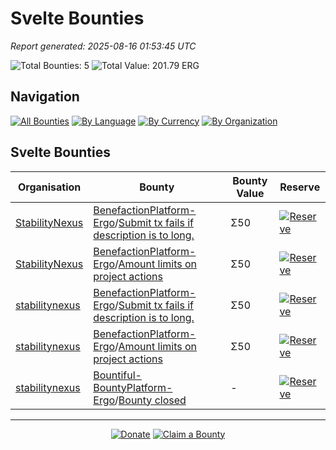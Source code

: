 <!-- GENERATED FILE - DO NOT EDIT DIRECTLY -->
<!-- Generated on: 2025-08-16 01:53:45 -->

# Svelte Bounties

*Report generated: 2025-08-16 01:53:45 UTC*

![Total Bounties: 5](https://img.shields.io/badge/Total%20Bounties-5-blue) ![Total Value: 201.79 ERG](https://img.shields.io/badge/Total%20Value-201.79%20ERG-green)

## Navigation

[![All Bounties](https://img.shields.io/badge/All%20Bounties-100-blue)](../all.md) [![By Language](https://img.shields.io/badge/By%20Language-7-green)](../summary.md#languages) [![By Currency](https://img.shields.io/badge/By%20Currency-7-yellow)](../summary.md#currencies) [![By Organization](https://img.shields.io/badge/By%20Organization-9-orange)](../summary.md#projects)

## Svelte Bounties

|Organisation|Bounty|Bounty Value|Reserve|
|---|---|---|---|
| [StabilityNexus](by_org/stabilitynexus.md) | [BenefactionPlatform-Ergo](https://github.com/StabilityNexus/BenefactionPlatform-Ergo)/[Submit tx fails if description is to long.](https://github.com/StabilityNexus/BenefactionPlatform-Ergo/issues/18) | Σ50 | [![Reserve](https://img.shields.io/badge/-Reserve-brightgreen?style=flat-square)](https://github.com/ErgoDevs/Ergo-Bounties/new/main?filename=submissions/stabilitynexus-benefactionplatform-ergo-18.json&value=%7B%0A%20%20%22contributor%22%3A%20%22YOUR_GITHUB_USERNAME%22%2C%0A%20%20%22wallet_address%22%3A%20%22YOUR_WALLET_ADDRESS%22%2C%0A%20%20%22contact_method%22%3A%20%22YOUR_CONTACT_INFO%22%2C%0A%20%20%22work_link%22%3A%20%22%22%2C%0A%20%20%22work_title%22%3A%20%22Submit%20tx%20fails%20if%20description%20is%20to%20long.%22%2C%0A%20%20%22bounty_id%22%3A%20%22StabilityNexus/BenefactionPlatform-Ergo%2318%22%2C%0A%20%20%22original_issue_link%22%3A%20%22https%3A//github.com/StabilityNexus/BenefactionPlatform-Ergo/issues/18%22%2C%0A%20%20%22payment_currency%22%3A%20%22BENE%22%2C%0A%20%20%22bounty_value%22%3A%2050.0%2C%0A%20%20%22status%22%3A%20%22in-progress%22%2C%0A%20%20%22submission_date%22%3A%20%22%22%2C%0A%20%20%22expected_completion%22%3A%20%22YYYY-MM-DD%22%2C%0A%20%20%22description%22%3A%20%22I%20am%20working%20on%20this%20bounty%22%2C%0A%20%20%22review_notes%22%3A%20%22%22%2C%0A%20%20%22payment_tx_id%22%3A%20%22%22%2C%0A%20%20%22payment_date%22%3A%20%22%22%0A%7D&message=Claim%20Bounty%20StabilityNexus/BenefactionPlatform-Ergo%2318&description=I%20want%20to%20claim%20this%20bounty%20posted%20by%200xf965.%0A%0ABounty:%20Submit%20tx%20fails%20if%20description%20is%20to%20long.) |
| [StabilityNexus](by_org/stabilitynexus.md) | [BenefactionPlatform-Ergo](https://github.com/StabilityNexus/BenefactionPlatform-Ergo)/[Amount limits on project actions](https://github.com/StabilityNexus/BenefactionPlatform-Ergo/issues/5) | Σ50 | [![Reserve](https://img.shields.io/badge/-Reserve-brightgreen?style=flat-square)](https://github.com/ErgoDevs/Ergo-Bounties/new/main?filename=submissions/stabilitynexus-benefactionplatform-ergo-5.json&value=%7B%0A%20%20%22contributor%22%3A%20%22YOUR_GITHUB_USERNAME%22%2C%0A%20%20%22wallet_address%22%3A%20%22YOUR_WALLET_ADDRESS%22%2C%0A%20%20%22contact_method%22%3A%20%22YOUR_CONTACT_INFO%22%2C%0A%20%20%22work_link%22%3A%20%22%22%2C%0A%20%20%22work_title%22%3A%20%22Amount%20limits%20on%20project%20actions%22%2C%0A%20%20%22bounty_id%22%3A%20%22StabilityNexus/BenefactionPlatform-Ergo%235%22%2C%0A%20%20%22original_issue_link%22%3A%20%22https%3A//github.com/StabilityNexus/BenefactionPlatform-Ergo/issues/5%22%2C%0A%20%20%22payment_currency%22%3A%20%22BENE%22%2C%0A%20%20%22bounty_value%22%3A%2050.0%2C%0A%20%20%22status%22%3A%20%22in-progress%22%2C%0A%20%20%22submission_date%22%3A%20%22%22%2C%0A%20%20%22expected_completion%22%3A%20%22YYYY-MM-DD%22%2C%0A%20%20%22description%22%3A%20%22I%20am%20working%20on%20this%20bounty%22%2C%0A%20%20%22review_notes%22%3A%20%22%22%2C%0A%20%20%22payment_tx_id%22%3A%20%22%22%2C%0A%20%20%22payment_date%22%3A%20%22%22%0A%7D&message=Claim%20Bounty%20StabilityNexus/BenefactionPlatform-Ergo%235&description=I%20want%20to%20claim%20this%20bounty%20posted%20by%200xf965.%0A%0ABounty:%20Amount%20limits%20on%20project%20actions) |
| [stabilitynexus](by_org/stabilitynexus.md) | [BenefactionPlatform-Ergo](https://github.com/stabilitynexus/BenefactionPlatform-Ergo)/[Submit tx fails if description is to long.](https://github.com/StabilityNexus/BenefactionPlatform-Ergo/issues/18) | Σ50 | [![Reserve](https://img.shields.io/badge/-Reserve-brightgreen?style=flat-square)](https://github.com/ErgoDevs/Ergo-Bounties/new/main?filename=submissions/stabilitynexus-benefactionplatform-ergo-18.json&value=%7B%0A%20%20%22contributor%22%3A%20%22YOUR_GITHUB_USERNAME%22%2C%0A%20%20%22wallet_address%22%3A%20%22YOUR_WALLET_ADDRESS%22%2C%0A%20%20%22contact_method%22%3A%20%22YOUR_CONTACT_INFO%22%2C%0A%20%20%22work_link%22%3A%20%22%22%2C%0A%20%20%22work_title%22%3A%20%22Submit%20tx%20fails%20if%20description%20is%20to%20long.%22%2C%0A%20%20%22bounty_id%22%3A%20%22stabilitynexus/BenefactionPlatform-Ergo%2318%22%2C%0A%20%20%22original_issue_link%22%3A%20%22https%3A//github.com/StabilityNexus/BenefactionPlatform-Ergo/issues/18%22%2C%0A%20%20%22payment_currency%22%3A%20%22BENE%22%2C%0A%20%20%22bounty_value%22%3A%2050.0%2C%0A%20%20%22status%22%3A%20%22in-progress%22%2C%0A%20%20%22submission_date%22%3A%20%22%22%2C%0A%20%20%22expected_completion%22%3A%20%22YYYY-MM-DD%22%2C%0A%20%20%22description%22%3A%20%22I%20am%20working%20on%20this%20bounty%22%2C%0A%20%20%22review_notes%22%3A%20%22%22%2C%0A%20%20%22payment_tx_id%22%3A%20%22%22%2C%0A%20%20%22payment_date%22%3A%20%22%22%0A%7D&message=Claim%20Bounty%20stabilitynexus/BenefactionPlatform-Ergo%2318&description=I%20want%20to%20claim%20this%20bounty%20posted%20by%200xf965.%0A%0ABounty:%20Submit%20tx%20fails%20if%20description%20is%20to%20long.) |
| [stabilitynexus](by_org/stabilitynexus.md) | [BenefactionPlatform-Ergo](https://github.com/stabilitynexus/BenefactionPlatform-Ergo)/[Amount limits on project actions](https://github.com/StabilityNexus/BenefactionPlatform-Ergo/issues/5) | Σ50 | [![Reserve](https://img.shields.io/badge/-Reserve-brightgreen?style=flat-square)](https://github.com/ErgoDevs/Ergo-Bounties/new/main?filename=submissions/stabilitynexus-benefactionplatform-ergo-5.json&value=%7B%0A%20%20%22contributor%22%3A%20%22YOUR_GITHUB_USERNAME%22%2C%0A%20%20%22wallet_address%22%3A%20%22YOUR_WALLET_ADDRESS%22%2C%0A%20%20%22contact_method%22%3A%20%22YOUR_CONTACT_INFO%22%2C%0A%20%20%22work_link%22%3A%20%22%22%2C%0A%20%20%22work_title%22%3A%20%22Amount%20limits%20on%20project%20actions%22%2C%0A%20%20%22bounty_id%22%3A%20%22stabilitynexus/BenefactionPlatform-Ergo%235%22%2C%0A%20%20%22original_issue_link%22%3A%20%22https%3A//github.com/StabilityNexus/BenefactionPlatform-Ergo/issues/5%22%2C%0A%20%20%22payment_currency%22%3A%20%22BENE%22%2C%0A%20%20%22bounty_value%22%3A%2050.0%2C%0A%20%20%22status%22%3A%20%22in-progress%22%2C%0A%20%20%22submission_date%22%3A%20%22%22%2C%0A%20%20%22expected_completion%22%3A%20%22YYYY-MM-DD%22%2C%0A%20%20%22description%22%3A%20%22I%20am%20working%20on%20this%20bounty%22%2C%0A%20%20%22review_notes%22%3A%20%22%22%2C%0A%20%20%22payment_tx_id%22%3A%20%22%22%2C%0A%20%20%22payment_date%22%3A%20%22%22%0A%7D&message=Claim%20Bounty%20stabilitynexus/BenefactionPlatform-Ergo%235&description=I%20want%20to%20claim%20this%20bounty%20posted%20by%200xf965.%0A%0ABounty:%20Amount%20limits%20on%20project%20actions) |
| [stabilitynexus](by_org/stabilitynexus.md) | [Bountiful-BountyPlatform-Ergo](https://github.com/stabilitynexus/Bountiful-BountyPlatform-Ergo)/[Bounty closed](https://github.com/StabilityNexus/Bountiful-BountyPlatform-Ergo/issues/10) | - | [![Reserve](https://img.shields.io/badge/-Reserve-brightgreen?style=flat-square)](https://github.com/ErgoDevs/Ergo-Bounties/new/main?filename=submissions/stabilitynexus-bountiful-bountyplatform-ergo-10.json&value=%7B%0A%20%20%22contributor%22%3A%20%22YOUR_GITHUB_USERNAME%22%2C%0A%20%20%22wallet_address%22%3A%20%22YOUR_WALLET_ADDRESS%22%2C%0A%20%20%22contact_method%22%3A%20%22YOUR_CONTACT_INFO%22%2C%0A%20%20%22work_link%22%3A%20%22%22%2C%0A%20%20%22work_title%22%3A%20%22Bounty%20closed%22%2C%0A%20%20%22bounty_id%22%3A%20%22stabilitynexus/Bountiful-BountyPlatform-Ergo%2310%22%2C%0A%20%20%22original_issue_link%22%3A%20%22https%3A//github.com/StabilityNexus/Bountiful-BountyPlatform-Ergo/issues/10%22%2C%0A%20%20%22payment_currency%22%3A%20%22Not%20specified%22%2C%0A%20%20%22bounty_value%22%3A%200%2C%0A%20%20%22status%22%3A%20%22in-progress%22%2C%0A%20%20%22submission_date%22%3A%20%22%22%2C%0A%20%20%22expected_completion%22%3A%20%22YYYY-MM-DD%22%2C%0A%20%20%22description%22%3A%20%22I%20am%20working%20on%20this%20bounty%22%2C%0A%20%20%22review_notes%22%3A%20%22%22%2C%0A%20%20%22payment_tx_id%22%3A%20%22%22%2C%0A%20%20%22payment_date%22%3A%20%22%22%0A%7D&message=Claim%20Bounty%20stabilitynexus/Bountiful-BountyPlatform-Ergo%2310&description=I%20want%20to%20claim%20this%20bounty%20posted%20by%200xf965.%0A%0ABounty:%20Bounty%20closed) |


---

<div align="center">
  <p>
    <a href="../../docs/donate.md"><img src="https://img.shields.io/badge/❤️%20Donate-F44336" alt="Donate"></a>
    <a href="../../docs/bounty-submission-guide.md#reserving-a-bounty"><img src="https://img.shields.io/badge/🔒%20How%20To%20Claim-4CAF50" alt="Claim a Bounty"></a>
  </p>
</div>


<!-- END OF GENERATED CONTENT -->
